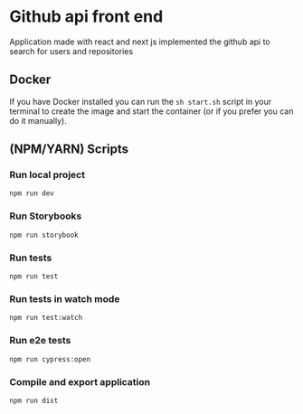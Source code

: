 # Github api front end
Application made with react and next js implemented the github api to search for users and repositories

## Docker
If you have Docker installed you can run the ``sh start.sh`` script in your terminal to create the image and start the container (or if you prefer you can do it manually).

## (NPM/YARN) Scripts

### Run local project
```
npm run dev
```

### Run Storybooks
```
npm run storybook
```

### Run tests
```
npm run test
```

### Run tests in watch mode
```
npm run test:watch
```

### Run e2e tests
```
npm run cypress:open
```

### Compile and export application
```
npm run dist
```
